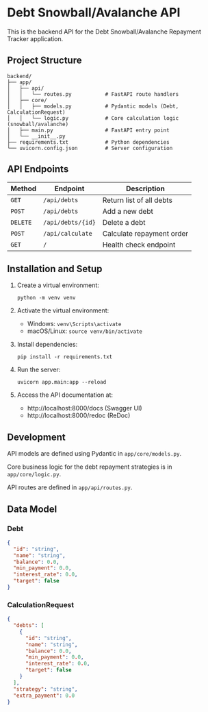 # Debt Snowball/Avalanche API

This is the backend API for the Debt Snowball/Avalanche Repayment Tracker application.

## Project Structure

```
backend/
├── app/
│   ├── api/
│   │   └── routes.py           # FastAPI route handlers
│   ├── core/
│   │   ├── models.py           # Pydantic models (Debt, CalculationRequest)
│   │   └── logic.py            # Core calculation logic (snowball/avalanche)
│   ├── main.py                 # FastAPI entry point
│   └── __init__.py
├── requirements.txt            # Python dependencies
└── uvicorn.config.json         # Server configuration
```

## API Endpoints

| Method   | Endpoint                 | Description                      |
|----------|--------------------------|----------------------------------|
| `GET`    | `/api/debts`             | Return list of all debts         |
| `POST`   | `/api/debts`             | Add a new debt                   |
| `DELETE` | `/api/debts/{id}`        | Delete a debt                    |
| `POST`   | `/api/calculate`         | Calculate repayment order        |
| `GET`    | `/`                      | Health check endpoint            |

## Installation and Setup

1. Create a virtual environment:
   ```
   python -m venv venv
   ```

2. Activate the virtual environment:
   - Windows: `venv\Scripts\activate`
   - macOS/Linux: `source venv/bin/activate`

3. Install dependencies:
   ```
   pip install -r requirements.txt
   ```

4. Run the server:
   ```
   uvicorn app.main:app --reload
   ```

5. Access the API documentation at:
   - http://localhost:8000/docs (Swagger UI)
   - http://localhost:8000/redoc (ReDoc)

## Development

API models are defined using Pydantic in `app/core/models.py`.

Core business logic for the debt repayment strategies is in `app/core/logic.py`.

API routes are defined in `app/api/routes.py`.

## Data Model

### Debt

```json
{
  "id": "string",
  "name": "string",
  "balance": 0.0,
  "min_payment": 0.0,
  "interest_rate": 0.0,
  "target": false
}
```

### CalculationRequest

```json
{
  "debts": [
    {
      "id": "string",
      "name": "string",
      "balance": 0.0,
      "min_payment": 0.0,
      "interest_rate": 0.0,
      "target": false
    }
  ],
  "strategy": "string",
  "extra_payment": 0.0
}
```
